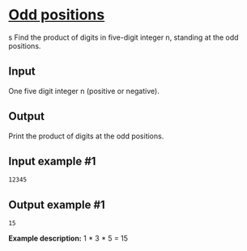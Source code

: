 # [Odd positions](https://www.e-olymp.com/en/contests/9630/problems/84477)
s
Find the product of digits in five-digit integer n, standing at the odd positions.

## Input
One five digit integer n (positive or negative).

## Output
Print the product of digits at the odd positions.

## Input example #1
```
12345
```

## Output example #1
```
15
```

**Example description:** 1 * 3 * 5 = 15